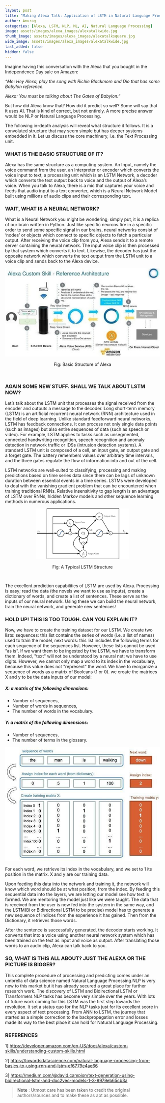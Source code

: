 ```yaml
---
layout: post
title: "Making Alexa Talk: Application of LSTM in Natural Language Processing"
author: Anurag
categories: [Alexa, LSTM, NLP, ML, AI, Natural Language Processing]
image: assets/images/alexa_images/alexatalkwide.jpg
thumb_image: assets/images/alexa_images/alexatalksquare.jpg
wide_image: assets/images/alexa_images/alexatalkwide.jpg
last_added: false
hidden: false
---
```


Imagine having this conversation with the Alexa that you bought in the Independence Day sale on Amazon:

_“Me: Hey Alexa, play the song with Richie Blackmore and Dio that has some Babylon reference._

_Alexa: You must be talking about The Gates of Babylon.”_

But how did Alexa know that? How did it predict so well? Some will say that it uses AI. That is kind of correct, but not entirely. A more precise answer would be NLP or Natural Language Processing.

The following in-depth analysis will reveal what structure it follows. It is a convoluted structure that may seem simple but has deeper systems embedded in it. Let us discuss the core machinery, i.e. the Text Processing unit.

### WHAT IS THE BASIC STRUCTURE OF IT?

Alexa has the same structure as a computing system. An Input, namely the voice command from the user, an Interpreter or encoder which converts the voice input to text, a processing unit which is an LSTM Network, a decoder which converts the text output back to voice and the output of Alexa’s voice. When you talk to Alexa, there is a mic that captures your voice and feeds that audio input to a text converter, which is a Neural Network Model built using millions of audio clips and their corresponding text.

### WAIT, WHAT IS A NEURAL NETWORK?

What is a Neural Network you might be wondering; simply put, it is a replica of our brain written in Python. Just like specific neurons fire in a specific order to send some specific signal in our brains, neural networks consist of ‘nodes’ or objects which connect to specific objects to fetch a particular output. After receiving the voice clip from you, Alexa sends it to a remote server containing the neural network. The input voice clip is then processed by that system which converts it to text. Likewise, the decoder has just the opposite network which converts the text output from the LSTM unit to a voice clip and sends back to the Alexa device.

<div align="center" style="padding-bottom: 1rem;">
	<img src="/assets/images/alexa_images/alexatalk1.jpg"/>
	<p>Fig: Basic Structure of Alexa</p>
</div>

### AGAIN SOME NEW STUFF. SHALL WE TALK ABOUT LSTM NOW?

Let’s talk about the LSTM unit that processes the signal received from the encoder and outputs a message to the decoder. Long short-term memory (LSTM) is an artificial recurrent neural network (RNN) architecture used in the field of deep learning. Unlike standard feedforward neural networks, LSTM has feedback connections. It can process not only single data points (such as images) but also entire sequences of data (such as speech or video). For example, LSTM applies to tasks such as unsegmented, connected handwriting recognition, speech recognition and anomaly detection in network traffic or IDSs (intrusion detection systems). A standard LSTM unit is composed of a cell, an input gate,
an output gate and a forget gate. The battery remembers values over arbitrary time intervals, and the three gates regulate the flow of information into and out of the cell.

LSTM networks are well-suited to classifying, processing and making predictions based on time series data since there can be lags of unknown duration between essential events in a time series. LSTMs were developed to deal with the vanishing gradient problem that can be encountered when training traditional RNNs. Relative insensitivity to gap length is an advantage of LSTM over RNNs, hidden Markov models and other sequence learning methods in numerous applications.

<div align="center" style="padding-bottom: 1rem;">
	<img src="/assets/images/alexa_images/alexatalk2.png"/>
	<p>Fig: A Typical LSTM Structure</p>
</div>

The excellent prediction capabilities of LSTM are used by Alexa. Processing is easy; read the data (the novels we want to use as inputs), create a dictionary of words, and create a list of sentences. These serve as the inputs of our neural network. Using these we can build the neural network, train the neural network, and generate new sentences!

### HOLD UP! THIS IS TOO TOUGH. CAN YOU EXPLAIN IT?

Now, we have to create the training dataset for our LSTM. We create two lists: sequences: this list contains the series of words (i.e. a list of names) used to train the model, next words: this list includes the following terms for each sequence of the sequences list. However, these lists cannot be used “as is”. If we want them to be ingested by the LSTM, we have to transform them. Indeed, "text" will not be understood by a neural net; we have to use digits. However, we cannot only map a word to its index in the vocabulary, because this value does not "represent" the word. We have to reorganize a sequence of words as a matrix of Booleans (1 or 0). we create the matrices X and y to be the data inputs of our model:

<div style="">
  <div class="content" style="">
	<h5>X: a matrix of the following dimensions:</h5>
	<ul>
		<li> Number of sequences, </li>
		<li> Number of words in sequences, </li>
		<li> The number of words in the vocabulary. </li>
	</ul>
	<h5> Y: a matrix of the following dimensions:</h5>
        <ul>
		<li> Number of sequences,</li>
        	<li> The number of terms in the glossary.</li>
	</ul>

  </div>
  <div align="center" class="image" style="">
    <div align="center">
	    <img src="/assets/images/alexa_images/alexatalk3.jpg"/>
    </div>
  </div>
</div>

For each word, we retrieve its index in the vocabulary, and we set to 1 its position in the matrix. X and y are our training data.

Upon feeding this data into the network and training it, the network will know which word should be at what position, from the index. By feeding this sequential data into the layers, we are letting our model see how text is formed. We are mentoring the model just like we were taught. The data that is received from the user is now fed into the system in the same way, and the LSTM(Bi or Bidirectional LSTM to be precise) model has to generate a new sequence of indices from the experience it has gained. Then from the Dictionary, it retrieves those words.

After the sentence is successfully generated, the decoder starts working. It converts that into a voice using another neural network system which has been trained on the text as input and voice as output. After translating those words to an audio clip, Alexa can talk back to you.

### SO, WHAT IS THIS ALL ABOUT? JUST THE ALEXA OR THE PICTURE IS BIGGER?

This complete procedure of processing and predicting comes under an umbrella of data science named Natural Language Processing.NLP is very new to this market but it has already secured a great place for further research work. The discovery of LSTM and Bidirectional LSTM or Transformers NLP tasks has become very simple over the years. With lots of future work coming for this LSTM was the first step towards the revolution. It set a status quo for the NLP tasks just for its excellent score in every aspect of text processing. From ANN to LSTM, the journey that started as a simple correction to the backpropagation error and losses made its way to the best place it can hold for Natural Language Processing.

### REFERENCES

1] <a href="https://developer.amazon.com/en-US/docs/alexa/custom-skills/understanding-custom-skills.html" target="_blank">https://developer.amazon.com/en-US/docs/alexa/custom-skills/understanding-custom-skills.html</a>

2] <a href="https://towardsdatascience.com/natural-language-processing-from-basics-to-using-rnn-and-lstm-ef6779e4ae66" target="_blank">https://towardsdatascience.com/natural-language-processing-from-basics-to-using-rnn-and-lstm-ef6779e4ae66</a>

3] <a href="https://medium.com/@david.campion/text-generation-using-bidirectional-lstm-and-doc2vec-models-1-3-8979eb65cb3a" target="_blank"> https://medium.com/@david.campion/text-generation-using-bidirectional-lstm-and-doc2vec-models-1-3-8979eb65cb3a</a>

> **Note** :
> Utmost care has been taken to credit the original authors/sources and to make these as apt as possible.
